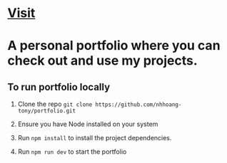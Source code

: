 # <a href="https://tonynguyen61.com" target="_blank" rel="noopener noreferrer">Visit</a>

# A personal portfolio where you can check out and use my projects.

## To run portfolio locally

1. Clone the repo `git clone https://github.com/nhhoang-tony/portfolio.git`  

2. Ensure you have Node installed on your system  

3. Run `npm install` to install the project dependencies.  

4. Run `npm run dev` to start the portfolio
